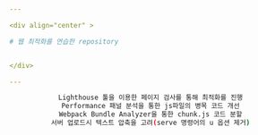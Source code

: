 ```yaml
---

<div align="center" >

# 웹 최적화를 연습한 repository


</div>

---
```


<div align="center" >

```bash
Lighthouse 툴을 이용한 페이지 검사를 통해 최적화를 진행
Performance 패널 분석을 통한 js파일의 병목 코드 개선
Webpack Bundle Analyzer을 통한 chunk.js 코드 분할
서버 업로드시 텍스트 압축을 고려(serve 명령어의 u 옵션 제거)
```

</div>
